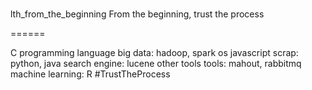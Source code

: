 #
lth_from_the_beginning
From the beginning, trust the process

======

C programming language
big data: hadoop, spark
os
javascript
scrap: python, java
search engine: lucene
other tools
tools: mahout, rabbitmq
machine learning: R
#TrustTheProcess

